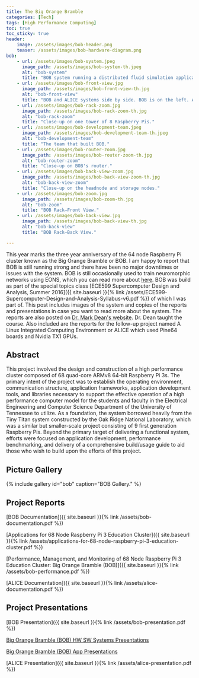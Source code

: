 ```yaml
---
title: The Big Orange Bramble
categories: [Tech]
tags: [High Performance Computing]
toc: true
toc_sticky: true
header:
    image: /assets/images/bob-header.png
    teaser: /assets/images/bob-hardware-diagram.png
bob:
    - url: /assets/images/bob-system.jpeg
      image_path: /assets/images/bob-system-th.jpeg
      alt: "bob-system"
      title: "BOB system running a distributed fluid simulation application."
    - url: /assets/images/bob-front-view.jpg
      image_path: /assets/images/bob-front-view-th.jpg
      alt: "bob-front-view"
      title: "BOB and ALICE systems side by side. BOB is on the left. ALICE is on the right."
    - url: /assets/images/bob-rack-zoom.jpg
      image_path: /assets/images/bob-rack-zoom-th.jpg
      alt: "bob-rack-zoom"
      title: "Close-up on one tower of 8 Raspberry Pis."
    - url: /assets/images/bob-development-team.jpeg
      image_path: /assets/images/bob-development-team-th.jpeg
      alt: "bob-development-team"
      title: "The team that built BOB."
    - url: /assets/images/bob-router-zoom.jpg
      image_path: /assets/images/bob-router-zoom-th.jpg
      alt: "bob-router-zoom"
      title: "Close-up on BOB's router."
    - url: /assets/images/bob-back-view-zoom.jpg
      image_path: /assets/images/bob-back-view-zoom-th.jpg
      alt: "bob-back-view-zoom"
      title: "Close-up on the headnode and storage nodes."
    - url: /assets/images/bob-zoom.jpg
      image_path: /assets/images/bob-zoom-th.jpg
      alt: "bob-zoom"
      title: "BOB Rack—Front View."
    - url: /assets/images/bob-back-view.jpg
      image_path: /assets/images/bob-back-view-th.jpg
      alt: "bob-back-view"
      title: "BOB Rack—Back View."

---
```

This year marks the three year anniversary of the 64 node Raspberry Pi cluster known as the Big Orange Bramble or BOB.
I am happy to report that BOB is still running strong and there have been no major downtimes or issues with the system.
BOB is still occasionally used to train neuromorphic networks using EONS, which you can read more about [here](http://neuromorphic.eecs.utk.edu/raw/files/publications/2018-Plank-Framework.pdf).
BOB was build as part of the special topics class [ECE599 Supercomputer Design and Analysis, Summer 2016]({{ site.baseurl }}{% link /assets/ECE599-Supercomputer-Design-and-Analysis-Syllabus-v6.pdf %}) of which I was part of.
This post includes images of the system and copies of the reports and presentations in case you want to read more about the system.
The reports are also posted on [Dr. Mark Dean's website](http://web.eecs.utk.edu/~markdean/).
Dr. Dean taught the course.
Also included are the reports for the follow-up project named A Linux Integrated Computing Environment or ALICE which used Pine64 boards and Nvidia TX1 GPUs.

## Abstract

This project involved the design and construction of a high performance cluster composed of 68 quad-core ARMv8 64-bit Raspberry Pi 3s.
The primary intent of the project was to establish the operating environment, communication structure, application frameworks, application development tools, and libraries necessary to support the effective operation of a high performance computer model for the students and faculty in the Electrical Engineering and Computer Science Department of the University of Tennessee to utilize.
As a foundation, the system borrowed heavily from the Tiny Titan system constructed by the Oak Ridge National Laboratory, which was a similar but smaller-scale project consisting of 9 first generation Raspberry Pis.
Beyond the primary target of delivering a functional system, efforts were focused on application development, performance benchmarking, and delivery of a comprehensive build/usage guide to aid those who wish to build upon the efforts of this project.

## Picture Gallery
{% include gallery id="bob" caption="BOB Gallery." %}

## Project Reports
[BOB Documentation]({{ site.baseurl }}{% link /assets/bob-documentation.pdf %})

[Applications for 68 Node Raspberry Pi 3 Education Cluster]({{ site.baseurl }}{% link /assets/applications-for-68-node-raspberry-pi-3-education-cluster.pdf %})

[Performance, Management, and Monitoring of 68 Node Raspberry Pi 3 Education Cluster: Big Orange Bramble (BOB)]({{ site.baseurl }}{% link /assets/bob-performance.pdf %})

[ALICE Documentation]({{ site.baseurl }}{% link /assets/alice-documentation.pdf %})

## Project Presentations
[BOB Presentation]({{ site.baseurl }}{% link /assets/bob-presentation.pdf %})

[Big Orange Bramble (BOB) HW SW Systems Presentations](https://www.youtube.com/watch?v=l71lbh8Lz0U)

[Big Orange Bramble (BOB) App Presentations](https://www.youtube.com/watch?v=gnGCjMEXjdo)

[ALICE Presentation]({{ site.baseurl }}{% link /assets/alice-presentation.pdf %})

